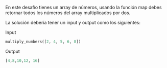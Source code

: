 En este desafío tienes un array de números, usando la función map debes retornar todos los números del array multiplicados por dos.

La solución debería tener un input y output como los siguientes:

Input

```py
multiply_numbers([2, 4, 5, 6, 8])
```

Output

```py
[4,8,10,12, 16]
```
